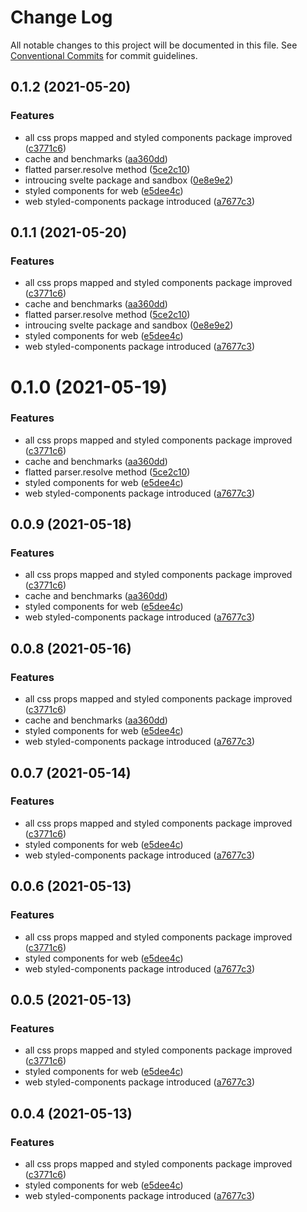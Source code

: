 # Change Log

All notable changes to this project will be documented in this file.
See [Conventional Commits](https://conventionalcommits.org) for commit guidelines.

## 0.1.2 (2021-05-20)


### Features

* all css props mapped and styled components package improved ([c3771c6](https://bitbucket.org/me-sign/design-system/commits/c3771c64b02fc7bbfa6137bff70d1acae8e7932a))
* cache and benchmarks ([aa360dd](https://bitbucket.org/me-sign/design-system/commits/aa360ddfb44ce2be66a0513783ddec1ff6b42e09))
* flatted parser.resolve method ([5ce2c10](https://bitbucket.org/me-sign/design-system/commits/5ce2c101097b7ab28d985b108ee079e07f8bacce))
* introucing svelte package and sandbox ([0e8e9e2](https://bitbucket.org/me-sign/design-system/commits/0e8e9e22f38576730c73442714c1a611847d9bc7))
* styled components for web ([e5dee4c](https://bitbucket.org/me-sign/design-system/commits/e5dee4c65277089b282b3ba7da3696451c559b83))
* web styled-components package introduced ([a7677c3](https://bitbucket.org/me-sign/design-system/commits/a7677c3a8f3c561101b0eba0b87e7fa983677cf9))





## 0.1.1 (2021-05-20)


### Features

* all css props mapped and styled components package improved ([c3771c6](https://bitbucket.org/me-sign/design-system/commits/c3771c64b02fc7bbfa6137bff70d1acae8e7932a))
* cache and benchmarks ([aa360dd](https://bitbucket.org/me-sign/design-system/commits/aa360ddfb44ce2be66a0513783ddec1ff6b42e09))
* flatted parser.resolve method ([5ce2c10](https://bitbucket.org/me-sign/design-system/commits/5ce2c101097b7ab28d985b108ee079e07f8bacce))
* introucing svelte package and sandbox ([0e8e9e2](https://bitbucket.org/me-sign/design-system/commits/0e8e9e22f38576730c73442714c1a611847d9bc7))
* styled components for web ([e5dee4c](https://bitbucket.org/me-sign/design-system/commits/e5dee4c65277089b282b3ba7da3696451c559b83))
* web styled-components package introduced ([a7677c3](https://bitbucket.org/me-sign/design-system/commits/a7677c3a8f3c561101b0eba0b87e7fa983677cf9))





# 0.1.0 (2021-05-19)


### Features

* all css props mapped and styled components package improved ([c3771c6](https://bitbucket.org/me-sign/design-system/commits/c3771c64b02fc7bbfa6137bff70d1acae8e7932a))
* cache and benchmarks ([aa360dd](https://bitbucket.org/me-sign/design-system/commits/aa360ddfb44ce2be66a0513783ddec1ff6b42e09))
* flatted parser.resolve method ([5ce2c10](https://bitbucket.org/me-sign/design-system/commits/5ce2c101097b7ab28d985b108ee079e07f8bacce))
* styled components for web ([e5dee4c](https://bitbucket.org/me-sign/design-system/commits/e5dee4c65277089b282b3ba7da3696451c559b83))
* web styled-components package introduced ([a7677c3](https://bitbucket.org/me-sign/design-system/commits/a7677c3a8f3c561101b0eba0b87e7fa983677cf9))





## 0.0.9 (2021-05-18)


### Features

* all css props mapped and styled components package improved ([c3771c6](https://bitbucket.org/me-sign/design-system/commits/c3771c64b02fc7bbfa6137bff70d1acae8e7932a))
* cache and benchmarks ([aa360dd](https://bitbucket.org/me-sign/design-system/commits/aa360ddfb44ce2be66a0513783ddec1ff6b42e09))
* styled components for web ([e5dee4c](https://bitbucket.org/me-sign/design-system/commits/e5dee4c65277089b282b3ba7da3696451c559b83))
* web styled-components package introduced ([a7677c3](https://bitbucket.org/me-sign/design-system/commits/a7677c3a8f3c561101b0eba0b87e7fa983677cf9))





## 0.0.8 (2021-05-16)


### Features

* all css props mapped and styled components package improved ([c3771c6](https://bitbucket.org/me-sign/design-system/commits/c3771c64b02fc7bbfa6137bff70d1acae8e7932a))
* cache and benchmarks ([aa360dd](https://bitbucket.org/me-sign/design-system/commits/aa360ddfb44ce2be66a0513783ddec1ff6b42e09))
* styled components for web ([e5dee4c](https://bitbucket.org/me-sign/design-system/commits/e5dee4c65277089b282b3ba7da3696451c559b83))
* web styled-components package introduced ([a7677c3](https://bitbucket.org/me-sign/design-system/commits/a7677c3a8f3c561101b0eba0b87e7fa983677cf9))





## 0.0.7 (2021-05-14)


### Features

* all css props mapped and styled components package improved ([c3771c6](https://bitbucket.org/me-sign/design-system/commits/c3771c64b02fc7bbfa6137bff70d1acae8e7932a))
* styled components for web ([e5dee4c](https://bitbucket.org/me-sign/design-system/commits/e5dee4c65277089b282b3ba7da3696451c559b83))
* web styled-components package introduced ([a7677c3](https://bitbucket.org/me-sign/design-system/commits/a7677c3a8f3c561101b0eba0b87e7fa983677cf9))





## 0.0.6 (2021-05-13)


### Features

* all css props mapped and styled components package improved ([c3771c6](https://bitbucket.org/me-sign/design-system/commits/c3771c64b02fc7bbfa6137bff70d1acae8e7932a))
* styled components for web ([e5dee4c](https://bitbucket.org/me-sign/design-system/commits/e5dee4c65277089b282b3ba7da3696451c559b83))
* web styled-components package introduced ([a7677c3](https://bitbucket.org/me-sign/design-system/commits/a7677c3a8f3c561101b0eba0b87e7fa983677cf9))





## 0.0.5 (2021-05-13)


### Features

* all css props mapped and styled components package improved ([c3771c6](https://bitbucket.org/me-sign/design-system/commits/c3771c64b02fc7bbfa6137bff70d1acae8e7932a))
* styled components for web ([e5dee4c](https://bitbucket.org/me-sign/design-system/commits/e5dee4c65277089b282b3ba7da3696451c559b83))
* web styled-components package introduced ([a7677c3](https://bitbucket.org/me-sign/design-system/commits/a7677c3a8f3c561101b0eba0b87e7fa983677cf9))





## 0.0.4 (2021-05-13)


### Features

* all css props mapped and styled components package improved ([c3771c6](https://bitbucket.org/me-sign/design-system/commits/c3771c64b02fc7bbfa6137bff70d1acae8e7932a))
* styled components for web ([e5dee4c](https://bitbucket.org/me-sign/design-system/commits/e5dee4c65277089b282b3ba7da3696451c559b83))
* web styled-components package introduced ([a7677c3](https://bitbucket.org/me-sign/design-system/commits/a7677c3a8f3c561101b0eba0b87e7fa983677cf9))
